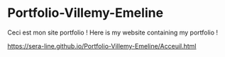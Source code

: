 # Portfolio-Villemy-Emeline
Ceci est mon site portfolio ! Here is my website containing my portfolio !


https://sera-line.github.io/Portfolio-Villemy-Emeline/Acceuil.html 
